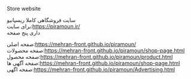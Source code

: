 Store website                                                                                                                                                                                                                                                                                                                               
                                                                                                                                                              
سایت فروشگاهی کاملا ریسپانیو                                                                                                                                                                                                                                                                                                      
برای سایت:https://piramoun.ir/                                                                                                                                            
داری پنج صفحه                                                                                                                                                             
  
صفحه اصلی:https://mehran-front.github.io/piramoun/                                                                                                                               
صفحه محصولات:https://mehran-front.github.io/piramoun/shop-page.html                                                                                                      
صفحه محصول:https://mehran-front.github.io/piramoun/product.html                                                                                                          
صفحه آگهی ها:https://mehran-front.github.io/piramoun/shop-page.html                                                                                                           
صفحه اگهی:https://mehran-front.github.io/piramoun/Advertising.html

